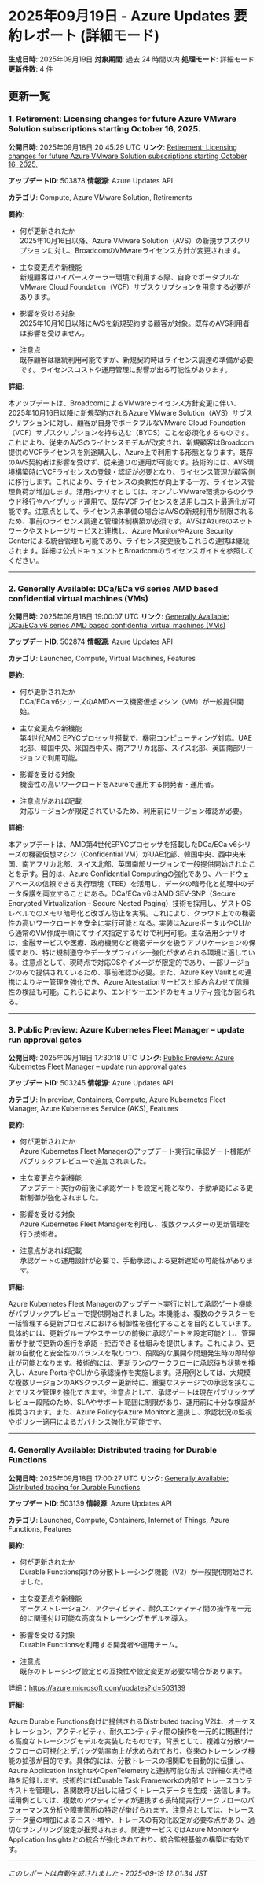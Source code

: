 # 2025年09月19日 - Azure Updates 要約レポート (詳細モード)

**生成日時**: 2025年09月19日
**対象期間**: 過去 24 時間以内
**処理モード**: 詳細モード
**更新件数**: 4 件

## 更新一覧

### 1. Retirement: Licensing changes for future Azure VMware Solution subscriptions starting October 16, 2025.

**公開日時**: 2025年09月18日 20:45:29 UTC
**リンク**: [Retirement: Licensing changes for future Azure VMware Solution subscriptions starting October 16, 2025.](https://azure.microsoft.com/updates?id=503878)

**アップデートID**: 503878
**情報源**: Azure Updates API

**カテゴリ**: Compute, Azure VMware Solution, Retirements

**要約**:

- 何が更新されたか  
2025年10月16日以降、Azure VMware Solution（AVS）の新規サブスクリプションに対し、BroadcomのVMwareライセンス方針が変更されます。

- 主な変更点や新機能  
新規顧客はハイパースケーラー環境で利用する際、自身でポータブルなVMware Cloud Foundation（VCF）サブスクリプションを用意する必要があります。

- 影響を受ける対象  
2025年10月16日以降にAVSを新規契約する顧客が対象。既存のAVS利用者は影響を受けません。

- 注意点  
既存顧客は継続利用可能ですが、新規契約時はライセンス調達の準備が必要です。ライセンスコストや運用管理に影響が出る可能性があります。

**詳細**:

本アップデートは、BroadcomによるVMwareライセンス方針変更に伴い、2025年10月16日以降に新規契約されるAzure VMware Solution（AVS）サブスクリプションに対し、顧客が自身でポータブルなVMware Cloud Foundation（VCF）サブスクリプションを持ち込む（BYOS）ことを必須化するものです。これにより、従来のAVSのライセンスモデルが改変され、新規顧客はBroadcom提供のVCFライセンスを別途購入し、Azure上で利用する形態となります。既存のAVS契約者は影響を受けず、従来通りの運用が可能です。技術的には、AVS環境構築時にVCFライセンスの登録・認証が必要となり、ライセンス管理が顧客側に移行します。これにより、ライセンスの柔軟性が向上する一方、ライセンス管理負荷が増加します。活用シナリオとしては、オンプレVMware環境からのクラウド移行やハイブリッド運用で、既存VCFライセンスを活用しコスト最適化が可能です。注意点として、ライセンス未準備の場合はAVSの新規利用が制限されるため、事前のライセンス調達と管理体制構築が必須です。AVSはAzureのネットワークやストレージサービスと連携し、Azure MonitorやAzure Security Centerによる統合管理も可能であり、ライセンス変更後もこれらの連携は継続されます。詳細は公式ドキュメントとBroadcomのライセンスガイドを参照してください。

---

### 2. Generally Available: DCa/ECa v6 series AMD based confidential virtual machines (VMs) 

**公開日時**: 2025年09月18日 19:00:07 UTC
**リンク**: [Generally Available: DCa/ECa v6 series AMD based confidential virtual machines (VMs) ](https://azure.microsoft.com/updates?id=502874)

**アップデートID**: 502874
**情報源**: Azure Updates API

**カテゴリ**: Launched, Compute, Virtual Machines, Features

**要約**:

- 何が更新されたか  
DCa/ECa v6シリーズのAMDベース機密仮想マシン（VM）が一般提供開始。

- 主な変更点や新機能  
第4世代AMD EPYCプロセッサ搭載で、機密コンピューティング対応。UAE北部、韓国中央、米国西中央、南アフリカ北部、スイス北部、英国南部リージョンで利用可能。

- 影響を受ける対象  
機密性の高いワークロードをAzureで運用する開発者・運用者。

- 注意点があれば記載  
対応リージョンが限定されているため、利用前にリージョン確認が必要。

**詳細**:

本アップデートは、AMD第4世代EPYCプロセッサを搭載したDCa/ECa v6シリーズの機密仮想マシン（Confidential VM）がUAE北部、韓国中央、西中央米国、南アフリカ北部、スイス北部、英国南部リージョンで一般提供開始されたことを示す。目的は、Azure Confidential Computingの強化であり、ハードウェアベースの信頼できる実行環境（TEE）を活用し、データの暗号化と処理中のデータ保護を両立することにある。DCa/ECa v6はAMD SEV-SNP（Secure Encrypted Virtualization – Secure Nested Paging）技術を採用し、ゲストOSレベルでのメモリ暗号化と改ざん防止を実現。これにより、クラウド上での機密性の高いワークロードを安全に実行可能となる。実装はAzureポータルやCLIから通常のVM作成手順にてサイズ指定するだけで利用可能。主な活用シナリオは、金融サービスや医療、政府機関など機密データを扱うアプリケーションの保護であり、特に規制遵守やデータプライバシー強化が求められる環境に適している。注意点として、現時点で対応OSやイメージが限定的であり、一部リージョンのみで提供されているため、事前確認が必要。また、Azure Key Vaultとの連携によりキー管理を強化でき、Azure Attestationサービスと組み合わせて信頼性の検証も可能。これらにより、エンドツーエンドのセキュリティ強化が図られる。

---

### 3. Public Preview: Azure Kubernetes Fleet Manager – update run approval gates

**公開日時**: 2025年09月18日 17:30:18 UTC
**リンク**: [Public Preview: Azure Kubernetes Fleet Manager – update run approval gates](https://azure.microsoft.com/updates?id=503245)

**アップデートID**: 503245
**情報源**: Azure Updates API

**カテゴリ**: In preview, Containers, Compute, Azure Kubernetes Fleet Manager, Azure Kubernetes Service (AKS), Features

**要約**:

- 何が更新されたか  
Azure Kubernetes Fleet Managerのアップデート実行に承認ゲート機能がパブリックプレビューで追加されました。

- 主な変更点や新機能  
アップデート実行の前後に承認ゲートを設定可能となり、手動承認による更新制御が強化されました。

- 影響を受ける対象  
Azure Kubernetes Fleet Managerを利用し、複数クラスターの更新管理を行う技術者。

- 注意点があれば記載  
承認ゲートの運用設計が必要で、手動承認による更新遅延の可能性があります。

**詳細**:

Azure Kubernetes Fleet Managerのアップデート実行に対して承認ゲート機能がパブリックプレビューで提供開始されました。本機能は、複数のクラスターを一括管理する更新プロセスにおける制御性を強化することを目的としています。具体的には、更新グループやステージの前後に承認ゲートを設定可能とし、管理者が手動で更新の進行を承認・拒否できる仕組みを提供します。これにより、更新の自動化と安全性のバランスを取りつつ、段階的な展開や問題発生時の即時停止が可能となります。技術的には、更新ランのワークフローに承認待ち状態を挿入し、Azure PortalやCLIから承認操作を実施します。活用例としては、大規模な複数リージョンのAKSクラスター更新時に、重要なステージでの承認を挟むことでリスク管理を強化できます。注意点として、承認ゲートは現在パブリックプレビュー段階のため、SLAやサポート範囲に制限があり、運用前に十分な検証が推奨されます。また、Azure PolicyやAzure Monitorと連携し、承認状況の監視やポリシー適用によるガバナンス強化が可能です。

---

### 4. Generally Available: Distributed tracing for Durable Functions 

**公開日時**: 2025年09月18日 17:00:27 UTC
**リンク**: [Generally Available: Distributed tracing for Durable Functions ](https://azure.microsoft.com/updates?id=503139)

**アップデートID**: 503139
**情報源**: Azure Updates API

**カテゴリ**: Launched, Compute, Containers, Internet of Things, Azure Functions, Features

**要約**:

- 何が更新されたか  
Durable Functions向けの分散トレーシング機能（V2）が一般提供開始されました。

- 主な変更点や新機能  
オーケストレーション、アクティビティ、耐久エンティティ間の操作を一元的に関連付け可能な高度なトレーシングモデルを導入。

- 影響を受ける対象  
Durable Functionsを利用する開発者や運用チーム。

- 注意点  
既存のトレーシング設定との互換性や設定変更が必要な場合があります。  

詳細：https://azure.microsoft.com/updates?id=503139

**詳細**:

Azure Durable Functions向けに提供されるDistributed tracing V2は、オーケストレーション、アクティビティ、耐久エンティティ間の操作を一元的に関連付ける高度なトレーシングモデルを実装したものです。背景として、複雑な分散ワークフローの可視化とデバッグ効率向上が求められており、従来のトレーシング機能の拡張が目的です。具体的には、分散トレースの相関IDを自動的に伝播し、Azure Application InsightsやOpenTelemetryと連携可能な形式で詳細な実行経路を記録します。技術的にはDurable Task Frameworkの内部でトレースコンテキストを管理し、各関数呼び出しに紐づくトレースデータを生成・送信します。活用例としては、複数のアクティビティが連携する長時間実行ワークフローのパフォーマンス分析や障害箇所の特定が挙げられます。注意点としては、トレースデータ量の増加によるコスト増や、トレースの有効化設定が必要な点があり、適切なサンプリング設定が推奨されます。関連サービスではAzure MonitorやApplication Insightsとの統合が強化されており、統合監視基盤の構築に有効です。

---


*このレポートは自動生成されました - 2025-09-19 12:01:34 JST*